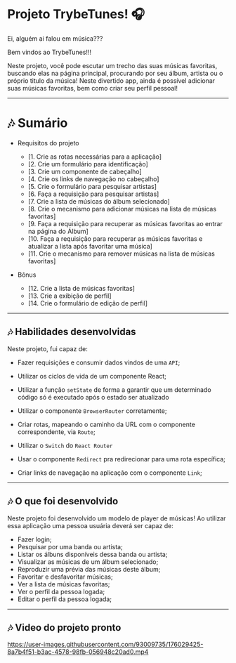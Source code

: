 # Projeto TrybeTunes! 🎧 

Ei, alguém ai falou em música???

Bem vindos ao TrybeTunes!!!

Neste projeto, você pode escutar um trecho das suas músicas favoritas, buscando elas na página principal, procurando por seu álbum, artista ou o próprio titulo da música! 
Neste divertido app, ainda é possível adicionar suas músicas favoritas, bem como criar seu perfil pessoal!

---

# 🎶 Sumário

- Requisitos do projeto

  - [1. Crie as rotas necessárias para a aplicação]
  - [2. Crie um formulário para identificação]
  - [3. Crie um componente de cabeçalho]
  - [4. Crie os links de navegação no cabeçalho]
  - [5. Crie o formulário para pesquisar artistas]
  - [6. Faça a requisição para pesquisar artistas]
  - [7. Crie a lista de músicas do álbum selecionado]
  - [8. Crie o mecanismo para adicionar músicas na lista de músicas favoritas]
  - [9. Faça a requisição para recuperar as músicas favoritas ao entrar na página do Álbum]
  - [10. Faça a requisição para recuperar as músicas favoritas e atualizar a lista após favoritar uma música]
  - [11. Crie o mecanismo para remover músicas na lista de músicas favoritas]

- Bônus
  
  - [12. Crie a lista de músicas favoritas]
  - [13. Crie a exibição de perfil]
  - [14. Crie o formulário de edição de perfil]

---

## 🎶 Habilidades desenvolvidas

Neste projeto, fui capaz de:

  - Fazer requisições e consumir dados vindos de uma `API`;

  - Utilizar os ciclos de vida de um componente React;

  - Utilizar a função `setState` de forma a garantir que um determinado código só é executado após o estado ser atualizado
  
  - Utilizar o componente `BrowserRouter` corretamente;

  - Criar rotas, mapeando o caminho da URL com o componente correspondente, via `Route`;

  - Utilizar o `Switch` do `React Router`

  - Usar o componente `Redirect` pra redirecionar para uma rota específica;

  - Criar links de navegação na aplicação com o componente `Link`;

---

## 🎶 O que foi desenvolvido

Neste projeto foi desenvolvido um modelo de player de músicas! Ao utilizar essa aplicação uma pessoa usuária deverá ser capaz de:

  - Fazer login;
  - Pesquisar por uma banda ou artista;
  - Listar os álbuns disponíveis dessa banda ou artista;
  - Visualizar as músicas de um álbum selecionado;
  - Reproduzir uma prévia das músicas deste álbum;
  - Favoritar e desfavoritar músicas;
  - Ver a lista de músicas favoritas;
  - Ver o perfil da pessoa logada;
  - Editar o perfil da pessoa logada;
---

## 🎶 Video do projeto pronto

https://user-images.githubusercontent.com/93009735/176029425-8a7b4f51-b3ac-4578-98fb-056948c20ad0.mp4


